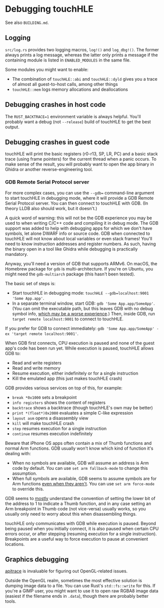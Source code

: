 # Debugging touchHLE

See also `BUILDING.md`.

## Logging

`src/log.rs` provides two logging macros, `log!()` and `log_dbg!()`. The former always prints a log message, whereas the latter only prints a message if the containing module is listed in `ENABLED_MODULES` in the same file.

Some modules you might want to enable:

* The combination of `touchHLE::abi` and `touchHLE::dyld` gives you a trace of almost all guest-to-host calls, among other things
* `touchHLE::mem` logs memory allocations and deallocations

## Debugging crashes in host code

The `RUST_BACKTRACE=1` environment variable is always helpful. You'll probably want a debug (not `--release`) build of touchHLE to get the best output.

## Debugging crashes in guest code

touchHLE will print the basic registers (r0-r13, SP, LR, PC) and a basic stack trace (using frame pointers) for the current thread when a panic occurs. To make sense of the result, you will probably want to open the app binary in Ghidra or another reverse-engineering tool.

### GDB Remote Serial Protocol server

For more complex cases, you can use the `--gdb=` command-line argument to start touchHLE in debugging mode, where it will provide a GDB Remote Serial Protocol server. You can then connect to touchHLE with GDB. (In theory LLDB also should work, but it doesn't.)

A quick word of warning: this will not be the GDB experience you may be used to when writing C/C++ code and compiling it in debug mode. The GDB support was added to help with debugging apps for which we don't have symbols, let alone DWARF info or source code. GDB when connected to touchHLE will not know about local variables or even stack frames! You'll need to know instruction addresses and register numbers. As such, having the binary open in a tool like Ghidra while debugging is practically mandatory.

Anyway, you'll need a version of GDB that supports ARMv6. On macOS, the Homebrew package for `gdb` is multi-architecture. If you're on Ubuntu, you might need the `gdb-multiarch` package (this hasn't been tested).

The basic set of steps is:

* Start touchHLE in debugging mode: `touchHLE --gdb=localhost:9001 'Some App.app'`.
* In a separate terminal window, start GDB: `gdb 'Some App.app/SomeApp'`. (You can omit the executable path, but this leaves GDB with no debug symbol info, [which may be a worse experience](https://sourceware.org/bugzilla/show_bug.cgi?id=30234).) Then, inside GDB, run `target remote localhost:9001` to connect to touchHLE.

If you prefer for GDB to connect immediately: `gdb 'Some App.app/SomeApp' -ex 'target remote localhost:9001'`.

When GDB first connects, CPU execution is paused and none of the guest app's code has been run yet. While execution is paused, touchHLE allows GDB to:

* Read and write registers
* Read and write memory
* Resume execution, either indefinitely or for a single instruction
* Kill the emulated app (this just makes touchHLE crash)

GDB provides various services on top of this, for example:

* `break *0x1000` sets a breakpoint
* `info registers` shows the content of registers
* `backtrace` shows a backtrace (though touchHLE's own may be better)
* `print *(float*)0x2000` evaluates a simple C-like expression
* `layout asm` opens a disassembly view
* `kill` will make touchHLE crash
* `step` resumes execution for a single instruction
* `continue` resumes execution indefinitely

Beware that iPhone OS apps often contain a mix of Thumb functions and normal Arm functions. GDB usually won't know which kind of function it's dealing with:

* When no symbols are available, GDB will assume an address is Arm code by default. You can use `set arm fallback-mode` to change this assumption.
* When full symbols are available, GDB seems to assume symbols are for Arm functions [even when they aren't](https://sourceware.org/bugzilla/show_bug.cgi?id=30386). You can use `set arm force-mode` to override this.

GDB seems to [mostly](https://sourceware.org/bugzilla/show_bug.cgi?id=30385) understand the convention of setting the lower bit of the address to 1 to indicate a Thumb function, and in any case setting an Arm breakpoint in Thumb code (not vice-versa) usually works, so you usually only need to worry about this when disassembling things.

touchHLE only communicates with GDB while execution is paused. Beyond being paused when you initially connect, it is also paused when certain CPU errors occur, or after stepping (resuming execution for a single instruction). Breakpoints are a useful way to force execution to pause at convenient locations.

## Graphics debugging

[apitrace](https://apitrace.github.io/) is invaluable for figuring out OpenGL-related issues.

Outside the OpenGL realm, sometimes the most effective solution is dumping image data to a file. You can use Rust's `std::fs::write` for this. If you're a GIMP user, you might want to use it to open raw RGBA8 image data (easiest if the filename ends in `.data`), though there are probably better tools.
